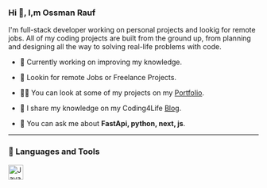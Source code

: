 ### Hi 👋, I,m Ossman Rauf

I'm full-stack developer working on personal projects and lookig for remote jobs. All of my coding projects are built from the ground up, from planning and designing all the way to solving real-life problems with code.


- 🔭 Currently working on improving my knowledge.

- 💼 Lookin for remote Jobs or Freelance Projects.

- 👨‍💻 You can look at some of my projects on my [Portfolio](https://ossmanrauf.com).

- 📝 I share my knowledge on my Coding4Life [Blog](https://www.coding4life.org/profile/OssmanRauf).

- 💬 You can ask me about **FastApi, python, next, js**.

---

### 🧰 Languages and Tools

<a href="https://docs.python.org/3/"> <img align="left" alt="Java" width="30px" style="padding-right:10px;" src="https://cdn.jsdelivr.net/npm/devicons@1.8.0/!SVG/python.svg"/></a>
